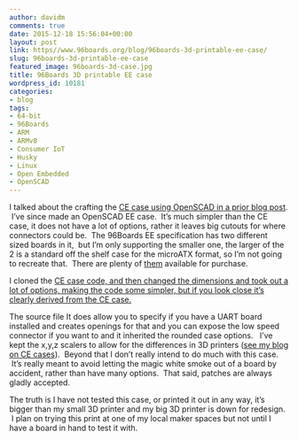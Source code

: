 ```yaml
---
author: davidm
comments: true
date: 2015-12-18 15:56:04+00:00
layout: post
link: https//www.96boards.org/blog/96boards-3d-printable-ee-case/
slug: 96boards-3d-printable-ee-case
featured_image: 96boards-3d-case.jpg
title: 96Boards 3D printable EE case
wordpress_id: 10181
categories:
- blog
tags:
- 64-bit
- 96Boards
- ARM
- ARMv8
- Consumer IoT
- Husky
- Linux
- Open Embedded
- OpenSCAD
---
```


I talked about the crafting the [CE case using OpenSCAD in a prior blog post](https://github.com/96boards/96BoardCECase).  I’ve since made an OpenSCAD EE case.  It’s much simpler than the CE case, it does not have a lot of options, rather it leaves big cutouts for where connectors could be.  The 96Boards EE specification has two different sized boards in it,  but I’m only supporting the smaller one, the larger of the 2 is a standard off the shelf case for the microATX format, so I’m not going to recreate that.  There are plenty of [them](http://www.amazon.com/s/ref=nb_sb_noss?url=search-alias%3Daps&field-keywords=Micro+ATX+rackmount++case&rh=i%3Aaps%2Ck%3AMicro+ATX+rackmount++case) available for purchase.

I cloned the [CE case code, and then changed the dimensions and took out a lot of options, making the code some simpler, but if you look close it’s clearly derived from the CE case.](https://github.com/96boards/96BoardCECase)

The source file It does allow you to specify if you have a UART board installed and creates openings for that and you can expose the low speed connector if you want to and it inherited the rounded case options.   I’ve kept the x,y,z scalers to allow for the differences in 3D printers ([see my blog on CE cases](https://www.96boards.org/blog/3d-printable-ce-cases/)).  Beyond that I don’t really intend to do much with this case.  It’s really meant to avoid letting the magic white smoke out of a board by accident, rather than have many options.  That said, patches are always gladly accepted.

The truth is I have not tested this case, or printed it out in any way, it’s bigger than my small 3D printer and my big 3D printer is down for redesign.  I plan on trying this print at one of my local maker spaces but not until I have a board in hand to test it with.
